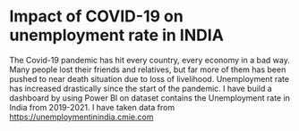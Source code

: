 # Impact of COVID-19 on unemployment rate in INDIA
The Covid-19 pandemic has hit every country, every economy in a bad way. Many people lost their friends and relatives, but far more of them has been pushed to near death situation due to loss of livelihood. Unemployment rate has increased drastically since the start of the pandemic.
I have build a dashboard by using Power BI on dataset contains the Unemployment rate in India from 2019-2021.
I have taken data from https://unemploymentinindia.cmie.com
